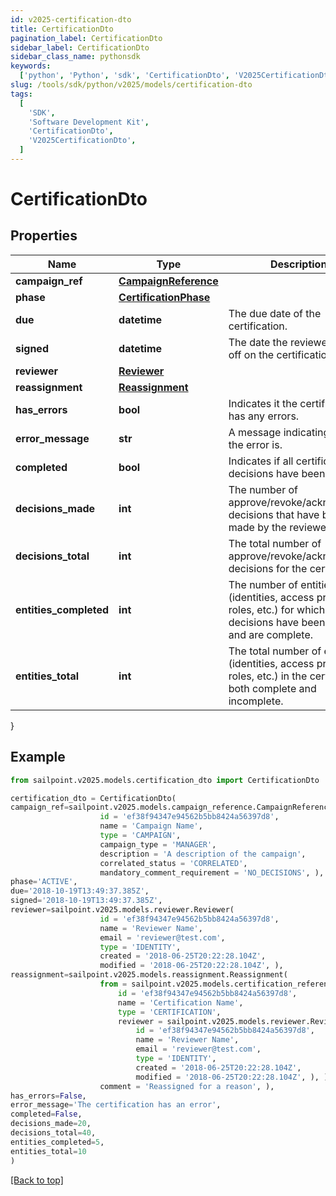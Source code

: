 ```yaml
---
id: v2025-certification-dto
title: CertificationDto
pagination_label: CertificationDto
sidebar_label: CertificationDto
sidebar_class_name: pythonsdk
keywords:
  ['python', 'Python', 'sdk', 'CertificationDto', 'V2025CertificationDto']
slug: /tools/sdk/python/v2025/models/certification-dto
tags:
  [
    'SDK',
    'Software Development Kit',
    'CertificationDto',
    'V2025CertificationDto',
  ]
---
```


# CertificationDto

## Properties

| Name | Type | Description | Notes |
| --- | --- | --- | --- |
| **campaign_ref** | [**CampaignReference**](campaign-reference) |  | [required] |
| **phase** | [**CertificationPhase**](certification-phase) |  | [required] |
| **due** | **datetime** | The due date of the certification. | [required] |
| **signed** | **datetime** | The date the reviewer signed off on the certification. | [required] |
| **reviewer** | [**Reviewer**](reviewer) |  | [required] |
| **reassignment** | [**Reassignment**](reassignment) |  | [optional] |
| **has_errors** | **bool** | Indicates it the certification has any errors. | [required] |
| **error_message** | **str** | A message indicating what the error is. | [optional] |
| **completed** | **bool** | Indicates if all certification decisions have been made. | [required] |
| **decisions_made** | **int** | The number of approve/revoke/acknowledge decisions that have been made by the reviewer. | [required] |
| **decisions_total** | **int** | The total number of approve/revoke/acknowledge decisions for the certification. | [required] |
| **entities_completed** | **int** | The number of entities (identities, access profiles, roles, etc.) for which all decisions have been made and are complete. | [required] |
| **entities_total** | **int** | The total number of entities (identities, access profiles, roles, etc.) in the certification, both complete and incomplete. | [required] |

}

## Example

```python
from sailpoint.v2025.models.certification_dto import CertificationDto

certification_dto = CertificationDto(
campaign_ref=sailpoint.v2025.models.campaign_reference.CampaignReference(
                    id = 'ef38f94347e94562b5bb8424a56397d8',
                    name = 'Campaign Name',
                    type = 'CAMPAIGN',
                    campaign_type = 'MANAGER',
                    description = 'A description of the campaign',
                    correlated_status = 'CORRELATED',
                    mandatory_comment_requirement = 'NO_DECISIONS', ),
phase='ACTIVE',
due='2018-10-19T13:49:37.385Z',
signed='2018-10-19T13:49:37.385Z',
reviewer=sailpoint.v2025.models.reviewer.Reviewer(
                    id = 'ef38f94347e94562b5bb8424a56397d8',
                    name = 'Reviewer Name',
                    email = 'reviewer@test.com',
                    type = 'IDENTITY',
                    created = '2018-06-25T20:22:28.104Z',
                    modified = '2018-06-25T20:22:28.104Z', ),
reassignment=sailpoint.v2025.models.reassignment.Reassignment(
                    from = sailpoint.v2025.models.certification_reference.CertificationReference(
                        id = 'ef38f94347e94562b5bb8424a56397d8',
                        name = 'Certification Name',
                        type = 'CERTIFICATION',
                        reviewer = sailpoint.v2025.models.reviewer.Reviewer(
                            id = 'ef38f94347e94562b5bb8424a56397d8',
                            name = 'Reviewer Name',
                            email = 'reviewer@test.com',
                            type = 'IDENTITY',
                            created = '2018-06-25T20:22:28.104Z',
                            modified = '2018-06-25T20:22:28.104Z', ), ),
                    comment = 'Reassigned for a reason', ),
has_errors=False,
error_message='The certification has an error',
completed=False,
decisions_made=20,
decisions_total=40,
entities_completed=5,
entities_total=10
)

```

[[Back to top]](#)
